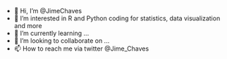 - 👋 Hi, I’m @JimeChaves
- 👀 I’m interested in R and Python coding for statistics, data visualization and more
- 🌱 I’m currently learning ...
- 💞️ I’m looking to collaborate on ...
- 📫 How to reach me via twitter @Jime_Chaves 

<!---
JimeChaves/JimeChaves is a ✨ special ✨ repository because its `README.md` (this file) appears on your GitHub profile.
You can click the Preview link to take a look at your changes.
--->
